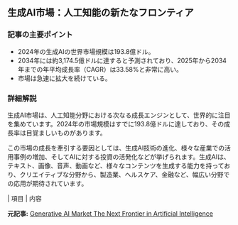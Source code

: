 ## 生成AI市場：人工知能の新たなフロンティア

### 記事の主要ポイント

* 2024年の生成AIの世界市場規模は193.8億ドル。
* 2034年には約3,174.5億ドルに達すると予測されており、2025年から2034年までの年平均成長率（CAGR）は33.58%と非常に高い。
* 市場は急速に拡大を続けている。

### 詳細解説

生成AI市場は、人工知能分野における次なる成長エンジンとして、世界的に注目を集めています。2024年の市場規模はすでに193.8億ドルに達しており、その成長率は目覚ましいものがあります。

この市場の成長を牽引する要因としては、生成AI技術の進化、様々な産業での活用事例の増加、そしてAIに対する投資の活発化などが挙げられます。生成AIは、テキスト、画像、音声、動画など、様々なコンテンツを生成する能力を持っており、クリエイティブな分野から、製造業、ヘルスケア、金融など、幅広い分野での応用が期待されています。

| 項目 | 内容 

**元記事:** [Generative AI Market The Next Frontier in Artificial Intelligence](https://timestech.in/generative-ai-market-the-next-frontier-in-artificial-intelligence/)